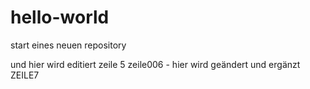 # hello-world
start eines neuen repository

und hier wird editiert
zeile 5
zeile006 - hier wird geändert und ergänzt 
ZEILE7
